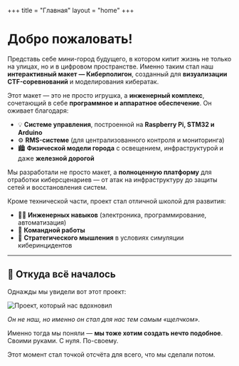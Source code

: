 +++
title = "Главная"
layout = "home"
+++

# Добро пожаловать!

Представь себе мини-город будущего, в котором кипит жизнь не только на улицах, но и в цифровом пространстве. Именно таким стал наш **интерактивный макет — Киберполигон**, созданный для **визуализации CTF-соревнований** и моделирования кибератак.

Этот макет — это не просто игрушка, а **инженерный комплекс**, сочетающий в себе **программное и аппаратное обеспечение**. Он оживает благодаря:

- 💡 **Системе управления**, построенной на **Raspberry Pi, STM32 и Arduino**  
- ⚙️ **RMS-системе** (для централизованного контроля и мониторинга)
- 🏙️ **Физической модели города** с освещением, инфраструктурой и даже **железной дорогой**

Мы разработали не просто макет, а **полноценную платформу** для отработки киберсценариев — от атак на инфраструктуру до защиты сетей и восстановления систем.

Кроме технической части, проект стал отличной школой для развития:

- 👨‍💻 **Инженерных навыков** (электроника, программирование, автоматизация)
- 🤝 **Командной работы**
- 🧠 **Стратегического мышления** в условиях симуляции киберинцидентов

---

## 🔭 Откуда всё началось

Однажды мы увидели вот этот проект:

![Проект, который нас вдохновил](/images/fablab.jpg)

*Он не наш, но именно он стал для нас тем самым «щелчком».*

Именно тогда мы поняли — **мы тоже хотим создать нечто подобное**.  
Своими руками. С нуля. По-своему.

Этот момент стал точкой отсчёта для всего, что мы сделали потом. 
